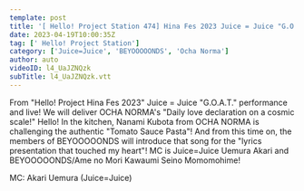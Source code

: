 ```yaml
---
template: post
title: '[ Hello! Project Station 474] Hina Fes 2023 Juice = Juice "G.O.A.T." & OCHA NORMA "Daily love declaration on a cosmic scale!" Kitchen & lyrics presentation MC: Akari Uemura & Momohime Seino'
date: 2023-04-19T10:00:35Z
tag: [' Hello! Project Station']
category: ['Juice=Juice', 'BEYOOOOONDS', 'Ocha Norma']
author: auto 
videoID: l4_UaJZNQzk
subTitle: l4_UaJZNQzk.vtt
---
```

From "Hello! Project Hina Fes 2023" Juice = Juice "G.O.A.T." performance and live! We will deliver OCHA NORMA's "Daily love declaration on a cosmic scale!" Hello! In the kitchen, Nanami Kubota from OCHA NORMA is challenging the authentic "Tomato Sauce Pasta"! And from this time on, the members of BEYOOOOONDS will introduce that song for the "lyrics presentation that touched my heart"! MC is Juice=Juice Uemura Akari and BEYOOOOONDS/Ame no Mori Kawaumi Seino Momomohime!

MC: Akari Uemura (Juice=Juice)